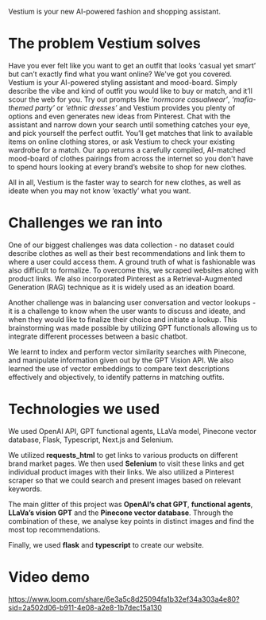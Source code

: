 Vestium is your new AI-powered fashion and shopping assistant.

# The problem Vestium solves
Have you ever felt like you want to get an outfit that looks ‘casual yet smart’ but can’t exactly find what you want online? We've got you covered. Vestium is your AI-powered styling assistant and mood-board. Simply describe the vibe and kind of outfit you would like to buy or match, and it’ll scour the web for you. Try out prompts like _‘normcore casualwear’_, _‘mafia-themed party’_ or _‘ethnic dresses’_ and Vestium provides you plenty of options and even generates new ideas from Pinterest. Chat with the assistant and narrow down your search until something catches your eye, and pick yourself the perfect outfit. You’ll get matches that link to available items on online clothing stores, or ask Vestium to check your existing wardrobe for a match. Our app returns a carefully compiled, AI-matched mood-board of clothes pairings from across the internet so you don't have to spend hours looking at every brand’s website to shop for new clothes.

All in all, Vestium is the faster way to search for new clothes, as well as ideate when you may not know ‘exactly’ what you want.


# Challenges we ran into
One of our biggest challenges was data collection - no dataset could describe clothes as well as their best recommendations and link them to where a user could access them. A ground truth of what is fashionable was also difficult to formalize. To overcome this, we scraped websites along with product links. We also incorporated Pinterest as a Retrieval-Augmented Generation (RAG) technique as it is widely used as an ideation board.

Another challenge was in balancing user conversation and vector lookups - it is a challenge to know when the user wants to discuss and ideate, and when they would like to finalize their choice and initiate a lookup. This brainstorming was made possible by utilizing GPT functionals allowing us to integrate different processes between a basic chatbot.

We learnt to index and perform vector similarity searches with Pinecone, and manipulate information given out by the GPT Vision API. We also learned the use of vector embeddings to compare text descriptions effectively and objectively, to identify patterns in matching outfits.


# Technologies we used
We used OpenAI API, GPT functional agents, LLaVa model, Pinecone vector database, Flask, Typescript, Next.js and Selenium.

We utilized **requests_html** to get links to various products on different brand market pages. We then used **Selenium** to visit these links and get individual product images with their links. We also utilized a Pinterest scraper so that we could search and present images based on relevant keywords. 

The main glitter of this project was **OpenAI’s chat GPT**, **functional agents**, **LLaVa’s vision GPT** and the **Pinecone vector database**. Through the combination of these, we analyse key points in distinct images and find the most top recommendations.

Finally, we used **flask** and **typescript** to create our website.

# Video demo

https://www.loom.com/share/6e3a5c8d25094fa1b32ef34a303a4e80?sid=2a502d06-b911-4e08-a2e8-1b7dec15a130
